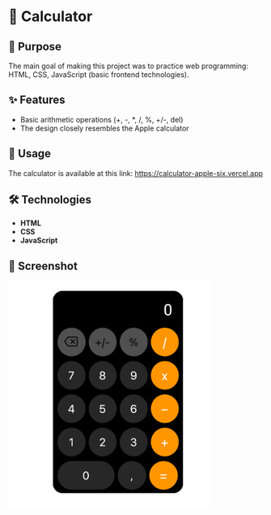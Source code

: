 # 🧮 Calculator

## 🎯 Purpose
The main goal of making this project was to practice web programming: HTML, CSS, JavaScript (basic frontend technologies).

## ✨ Features
- Basic arithmetic operations (+, -, *, /, %, +/-, del)
- The design closely resembles the Apple calculator

## 🚀 Usage
The calculator is available at this link:
https://calculator-apple-six.vercel.app

## 🛠 Technologies
- **HTML**
- **CSS**
- **JavaScript**

## 📸 Screenshot


<img src="screenshot.png" alt="Calculator Screenshot" width="400" />